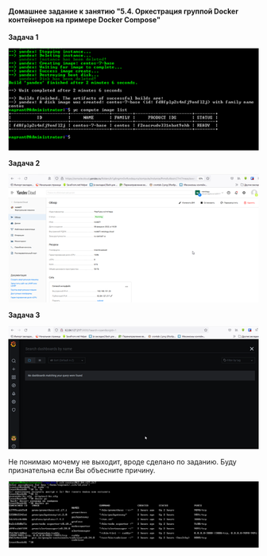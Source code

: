 #### Домашнее задание к занятию "5.4. Оркестрация группой Docker контейнеров на примере Docker Compose"

**Задача 1**

![](https://github.com/tsteplova/devops-netology/blob/fix/task1.png?raw=true)

**Задача 2**

![](https://github.com/tsteplova/devops-netology/blob/fix/task2.png?raw=true)

**Задача 3**

![](https://github.com/tsteplova/devops-netology/blob/fix/task3.png?raw=true)

Не понимаю мочему не выходит, вроде сделано по заданию. Буду признательна если Вы объесните причину.

![](https://github.com/tsteplova/devops-netology/blob/fix/task4.png?raw=true)


